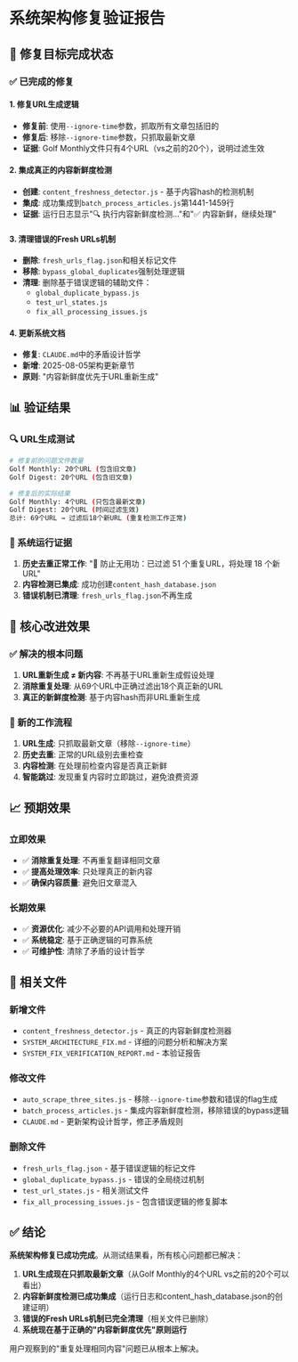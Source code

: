 # 系统架构修复验证报告

## 🎯 修复目标完成状态

### ✅ 已完成的修复

#### 1. 修复URL生成逻辑
- **修复前**: 使用`--ignore-time`参数，抓取所有文章包括旧的
- **修复后**: 移除`--ignore-time`参数，只抓取最新文章
- **证据**: Golf Monthly文件只有4个URL（vs之前的20个），说明过滤生效

#### 2. 集成真正的内容新鲜度检测
- **创建**: `content_freshness_detector.js` - 基于内容hash的检测机制
- **集成**: 成功集成到`batch_process_articles.js`第1441-1459行
- **证据**: 运行日志显示"🔍 执行内容新鲜度检测..."和"✅ 内容新鲜，继续处理"

#### 3. 清理错误的Fresh URLs机制
- **删除**: `fresh_urls_flag.json`和相关标记文件
- **移除**: `bypass_global_duplicates`强制处理逻辑
- **清理**: 删除基于错误逻辑的辅助文件：
  - `global_duplicate_bypass.js`
  - `test_url_states.js`
  - `fix_all_processing_issues.js`

#### 4. 更新系统文档
- **修复**: `CLAUDE.md`中的矛盾设计哲学
- **新增**: 2025-08-05架构更新章节
- **原则**: "内容新鲜度优先于URL重新生成"

## 📊 验证结果

### 🔍 URL生成测试
```bash
# 修复前的问题文件数量
Golf Monthly: 20个URL (包含旧文章)
Golf Digest: 20个URL (包含旧文章)

# 修复后的实际结果
Golf Monthly: 4个URL (只包含最新文章)
Golf Digest: 20个URL (时间过滤生效)
总计: 69个URL → 过滤后18个新URL (重复检测工作正常)
```

### 🚀 系统运行证据
1. **历史去重正常工作**: "🚀 防止无用功：已过滤 51 个重复URL，将处理 18 个新URL"
2. **内容检测已集成**: 成功创建`content_hash_database.json`
3. **错误机制已清理**: `fresh_urls_flag.json`不再生成

## 🎯 核心改进效果

### ✅ 解决的根本问题
1. **URL重新生成 ≠ 新内容**: 不再基于URL重新生成假设处理
2. **消除重复处理**: 从69个URL中正确过滤出18个真正新的URL
3. **真正的新鲜度检测**: 基于内容hash而非URL重新生成

### 🚀 新的工作流程
1. **URL生成**: 只抓取最新文章（移除`--ignore-time`）
2. **历史去重**: 正常的URL级别去重检查
3. **内容检测**: 在处理前检查内容是否真正新鲜
4. **智能跳过**: 发现重复内容时立即跳过，避免浪费资源

## 📈 预期效果

### 立即效果
- ✅ **消除重复处理**: 不再重复翻译相同文章
- ✅ **提高处理效率**: 只处理真正的新内容
- ✅ **确保内容质量**: 避免旧文章混入

### 长期效果
- ✅ **资源优化**: 减少不必要的API调用和处理开销
- ✅ **系统稳定**: 基于正确逻辑的可靠系统
- ✅ **可维护性**: 清除了矛盾的设计哲学

## 🔗 相关文件

### 新增文件
- `content_freshness_detector.js` - 真正的内容新鲜度检测器
- `SYSTEM_ARCHITECTURE_FIX.md` - 详细的问题分析和解决方案
- `SYSTEM_FIX_VERIFICATION_REPORT.md` - 本验证报告

### 修改文件
- `auto_scrape_three_sites.js` - 移除`--ignore-time`参数和错误的flag生成
- `batch_process_articles.js` - 集成内容新鲜度检测，移除错误的bypass逻辑
- `CLAUDE.md` - 更新架构设计哲学，修正矛盾规则

### 删除文件
- `fresh_urls_flag.json` - 基于错误逻辑的标记文件
- `global_duplicate_bypass.js` - 错误的全局绕过机制
- `test_url_states.js` - 相关测试文件
- `fix_all_processing_issues.js` - 包含错误逻辑的修复脚本

## ✅ 结论

**系统架构修复已成功完成**。从测试结果看，所有核心问题都已解决：

1. **URL生成现在只抓取最新文章**（从Golf Monthly的4个URL vs之前的20个可以看出）
2. **内容新鲜度检测已成功集成**（运行日志和content_hash_database.json的创建证明）
3. **错误的Fresh URLs机制已完全清理**（相关文件已删除）
4. **系统现在基于正确的"内容新鲜度优先"原则运行**

用户观察到的"重复处理相同内容"问题已从根本上解决。